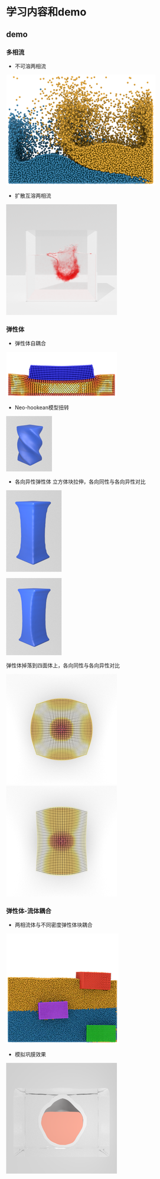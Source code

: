 # 学习内容和demo
## demo

### 多相流
* 不可溶两相流

<img src="https://github.com/pollywaik/cg_note/blob/master/demo/multiphase.png" height="300"/><br/>

* 扩散互溶两相流

<img src="https://github.com/pollywaik/cg_note/blob/master/demo/ink.png" height="300"/><br/>

### 弹性体
* 弹性体自耦合

<img src="https://github.com/pollywaik/cg_note/blob/master/demo/elastic_coupling.png" width="300"/><br/>


* Neo-hookean模型扭转

<img src="https://github.com/pollywaik/cg_note/blob/master/demo/rotate_neo.png" height="150"/><br/>

* 各向异性弹性体
立方体块拉伸，各向同性与各向异性对比

<img src="https://github.com/pollywaik/cg_note/blob/master/demo/stress_linear.png" width="150"/><br/>

<img src="https://github.com/pollywaik/cg_note/blob/master/demo/stress_linear_ani.png" width="150"/><br/>

弹性体掉落到四面体上，各向同性与各向异性对比

<img src="https://github.com/pollywaik/cg_note/blob/master/demo/tetrahedron.png" height="300"/><br/>
<img src="https://github.com/pollywaik/cg_note/blob/master/demo/tetrahedron_ani.png" height="300"/><br/>

### 弹性体-流体耦合
* 两相流体与不同密度弹性体块耦合

<img src="https://github.com/pollywaik/cg_note/blob/master/demo/fluid_elastic.png" height="300"/><br/>

* 模拟巩膜效果

<img src="https://github.com/pollywaik/cg_note/blob/master/demo/eyewall.png" height="300"/><br/>

